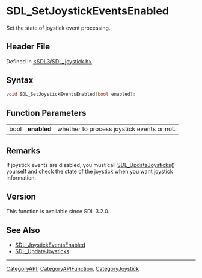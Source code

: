 # SDL_SetJoystickEventsEnabled

Set the state of joystick event processing.

## Header File

Defined in [<SDL3/SDL_joystick.h>](https://github.com/libsdl-org/SDL/blob/main/include/SDL3/SDL_joystick.h)

## Syntax

```c
void SDL_SetJoystickEventsEnabled(bool enabled);
```

## Function Parameters

|      |             |                                            |
| ---- | ----------- | ------------------------------------------ |
| bool | **enabled** | whether to process joystick events or not. |

## Remarks

If joystick events are disabled, you must call
[SDL_UpdateJoysticks](SDL_UpdateJoysticks)() yourself and check the state
of the joystick when you want joystick information.

## Version

This function is available since SDL 3.2.0.

## See Also

- [SDL_JoystickEventsEnabled](SDL_JoystickEventsEnabled)
- [SDL_UpdateJoysticks](SDL_UpdateJoysticks)

----
[CategoryAPI](CategoryAPI), [CategoryAPIFunction](CategoryAPIFunction), [CategoryJoystick](CategoryJoystick)

